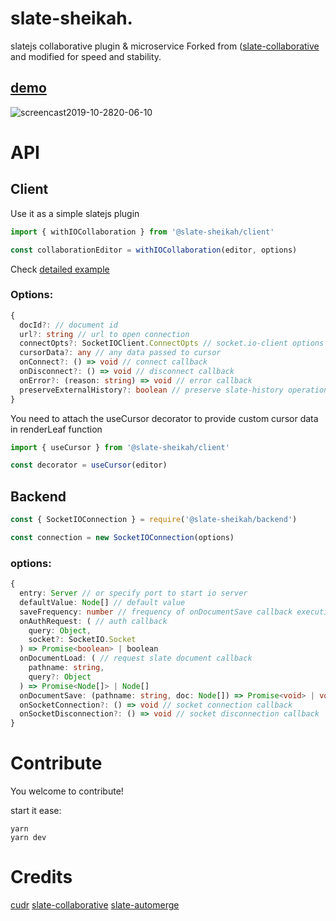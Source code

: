 # slate-sheikah.
slatejs collaborative plugin &amp; microservice
Forked from ([slate-collaborative](https://github.com/cudr/slate-collaborative) and modified for speed and stability.

## [demo](https://slate-sheikah.herokuapp.com/)
![screencast2019-10-2820-06-10](https://user-images.githubusercontent.com/23132107/67700384-ebff7280-f9be-11e9-9005-6ddadcafec47.gif)

# API

## Client

Use it as a simple slatejs plugin

```ts
import { withIOCollaboration } from '@slate-sheikah/client'

const collaborationEditor = withIOCollaboration(editor, options)
```

Check [detailed example](https://github.com/docket-hq/slate-sheikah/blob/master/packages/example/src/Client.tsx)

### Options:
```ts
{
  docId?: // document id
  url?: string // url to open connection
  connectOpts?: SocketIOClient.ConnectOpts // socket.io-client options
  cursorData?: any // any data passed to cursor
  onConnect?: () => void // connect callback
  onDisconnect?: () => void // disconnect callback
  onError?: (reason: string) => void // error callback
  preserveExternalHistory?: boolean // preserve slate-history operations form other clients
}
```

You need to attach the useCursor decorator to provide custom cursor data in renderLeaf function

```ts
import { useCursor } from '@slate-sheikah/client'

const decorator = useCursor(editor)
```



## Backend
```ts
const { SocketIOConnection } = require('@slate-sheikah/backend')

const connection = new SocketIOConnection(options)
```

### options:
```ts
{
  entry: Server // or specify port to start io server
  defaultValue: Node[] // default value
  saveFrequency: number // frequency of onDocumentSave callback execution in ms
  onAuthRequest: ( // auth callback
    query: Object,
    socket?: SocketIO.Socket
  ) => Promise<boolean> | boolean
  onDocumentLoad: ( // request slate document callback
    pathname: string,
    query?: Object
  ) => Promise<Node[]> | Node[]
  onDocumentSave: (pathname: string, doc: Node[]) => Promise<void> | void // save document callback
  onSocketConnection?: () => void // socket connection callback
  onSocketDisconnection?: () => void // socket disconnection callback
}
```

# Contribute

You welcome to contribute!

start it ease:
```
yarn
yarn dev
```
# Credits
  [cudr](https://github.com/cudr)
  [slate-collaborative](https://github.com/cudr/slate-collaborative)
  [slate-automerge](https://github.com/humandx/slate-automerge)
